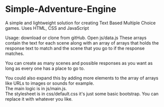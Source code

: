 # Simple-Adventure-Engine
A simple and lightweight solution for creating Text Based Multiple Choice games. Uses HTML, CSS and JavaScript
            
Usage: download or clone from gitHub.
Open js/data.js
These arrays contain the text for each scene along with an array of arrays that holds the response text to match and the scene that you go to if the response matches.

You can create as many scenes and possible responses as you want as long as every one has a place to go to.

You could also expand this by adding more elements to the array of arrays like URLs to images or sounds for example.  
The main logic is in js/main.js.  
The stylesheet is in css/default.css it's just some basic bootstrap. You can replace it with whatever you like.  
